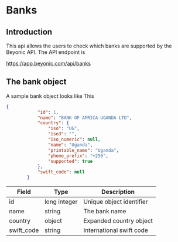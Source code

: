 # Banks

## Introduction

This api allows the users to check which banks are supported by the Beyonic API.
The API endpoint is <aside class="notice">https://app.beyonic.com/api/banks</aside>

## The bank object
A sample bank object looks like This
```json
{
            "id": 1,
            "name": "BANK OF AFRICA-UGANDA LTD",
            "country": {
                "iso": "UG",
                "iso3": "",
                "iso_numeric": null,
                "name": "Uganda",
                "printable_name": "Uganda",
                "phone_prefix": "+256",
                "supported": true
            },
            "swift_code": null
        }
```

Field | Type | Description
----- | -----| ----
id | long integer | Unique object identifier
name | string | The bank name
country | object | Expanded country object
swift_code | string | International swift code 
